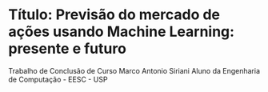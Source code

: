 # Título: Previsão do mercado de ações usando Machine Learning: presente e futuro
Trabalho de Conclusão de Curso Marco Antonio Siriani 
Aluno da Engenharia de Computação - EESC - USP
